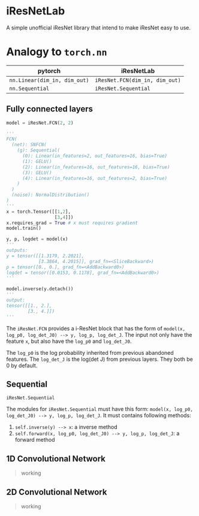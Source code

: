 # iResNetLab
A simple unofficial iResNet library that intend to make iResNet easy to use.

# Analogy to `torch.nn`

| pytorch                      | iResNetLab                     |
| ---------------------------- | ------------------------------ |
| `nn.Linear(dim_in, dim_out)` | `iResNet.FCN(dim_in, dim_out)` |
| `nn.Sequential`              | `iResNet.Sequential`           |

## Fully connected layers

```python
model = iResNet.FCN(2, 2)

'''
FCN(
  (net): SNFCN(
    (g): Sequential(
      (0): Linear(in_features=2, out_features=16, bias=True)
      (1): GELU()
      (2): Linear(in_features=16, out_features=16, bias=True)
      (3): GELU()
      (4): Linear(in_features=16, out_features=2, bias=True)
    )
  )
  (noise): NormalDistribution()
)
'''
x = torch.Tensor([[1,2],
                  [3,4]])
x.requires_grad = True # x must requires gradient
model.train()

y, p, logdet = model(x)
'''
outputs:
y = tensor([[1.3179, 2.2021],
            [3.3864, 4.2015]], grad_fn=<SliceBackward>)
p = tensor([0., 0.], grad_fn=<AddBackward0>)
logdet = tensor([0.0153, 0.1178], grad_fn=<AddBackward0>)
'''

model.inverse(y.detach())
'''
output:
tensor([[1., 2.],
        [3., 4.]])
'''

```

The `iResNet.FCN` provides a i-ResNet block that has the form of `model(x, log_p0, log_det_J0) --> y, log_p, log_det_J`.
The input not only have the feature `x`, but also have the `log_p0` and `log_det_J0`.

The `log_p0` is the log probability inherited from previous abandoned features. 
The `log_det_J` is the log(det J) from previous layers. They both be 0 by default.

## Sequential
`iResNet.Sequential`

The modules for `iResNet.Sequential` must have this form: `model(x, log_p0, log_det_J0) --> y, log_p, log_det_J`. 
It must contains following methods:

1. `self.inverse(y) --> x`: a inverse method
2. `self.forward(x, log_p0, log_det_J0) --> y, log_p, log_det_J`: a forward method

## 1D Convolutional Network

> working

## 2D Convolutional Network

> working